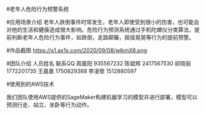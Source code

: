 #老年人危险行为预警系统

#应用场景介绍
老年人跌倒事件时常发生，老年人即使受到很小的伤害，也可能会对他的生活和健康造成很大影响。危险行为预测系统通过手机陀螺仪分类算法，提前判断老年人危险行为事件，如跌倒，走路颠簸，摇摇晃晃等行为的提前预警。

#作品截图
https://s1.ax1x.com/2020/09/08/wlkmX8.png



#团队介绍
人员姓名  联系QQ
周晨阳 935567232
陈斌辉 2417567530
祁晓丽 1772201735
王晨嘉 1750829388
李凌黎 1512880597

#使用到的AWS技术

我们团队使用AWS提供的SageMaker构建机器学习的模型并进行部署，模型可以预测行走、站立、坐卧等行为动作。
